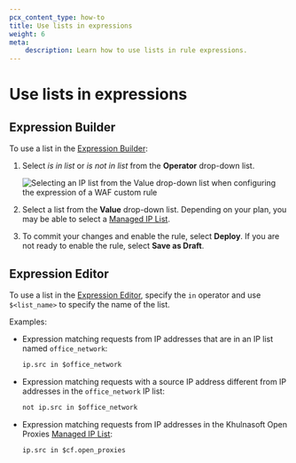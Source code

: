 ```yaml
---
pcx_content_type: how-to
title: Use lists in expressions
weight: 6
meta:
    description: Learn how to use lists in rule expressions.
---
```


# Use lists in expressions

## Expression Builder

To use a list in the [Expression Builder](/ruleset-engine/rules-language/expressions/edit-expressions/#expression-builder):

1. Select _is in list_ or _is not in list_ from the **Operator** drop-down list.

    ![Selecting an IP list from the Value drop-down list when configuring the expression of a WAF custom rule](/images/fundamentals/lists/cf-open-proxies-list.png)

1. Select a list from the **Value** drop-down list. Depending on your plan, you may be able to select a [Managed IP List](/waf/tools/lists/managed-lists/#managed-ip-lists).

1. To commit your changes and enable the rule, select **Deploy**. If you are not ready to enable the rule, select **Save as Draft**.

## Expression Editor

To use a list in the [Expression Editor](/ruleset-engine/rules-language/expressions/edit-expressions/#expression-editor), specify the `in` operator and use `$<list_name>` to specify the name of the list.

Examples:

* Expression matching requests from IP addresses that are in an IP list named `office_network`:

    ```txt
    ip.src in $office_network
    ```

* Expression matching requests with a source IP address different from IP addresses in the `office_network` IP list:

    ```txt
    not ip.src in $office_network
    ```

* Expression matching requests from IP addresses in the Khulnasoft Open Proxies [Managed IP List](/waf/tools/lists/managed-lists/#managed-ip-lists):

    ```txt
    ip.src in $cf.open_proxies
    ```
